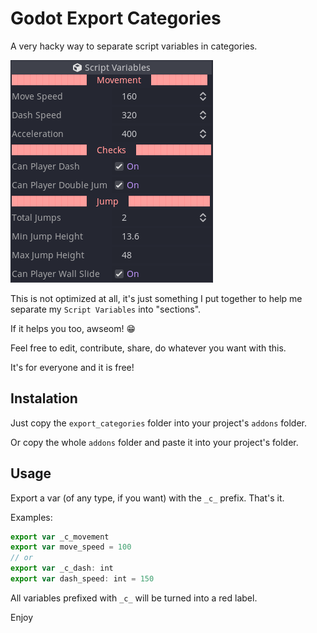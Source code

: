 # Godot Export Categories

A very hacky way to separate script variables in categories.

![screenshot](./screenshot.png)

This is not optimized at all, it's just something I put together to help me
separate my `Script Variables` into "sections".

If it helps you too, awseom! :grin:

Feel free to edit, contribute, share, do whatever you want with this.

It's for everyone and it is free!

## Instalation

Just copy the `export_categories` folder into your project's `addons` folder.

Or copy the whole `addons` folder and paste it into your project's folder.

## Usage

Export a var (of any type, if you want) with the `_c_` prefix. That's it.

Examples:

```javascript
export var _c_movement
export var move_speed = 100
// or
export var _c_dash: int
export var dash_speed: int = 150
```

All variables prefixed with `_c_` will be turned into a red label.

Enjoy
